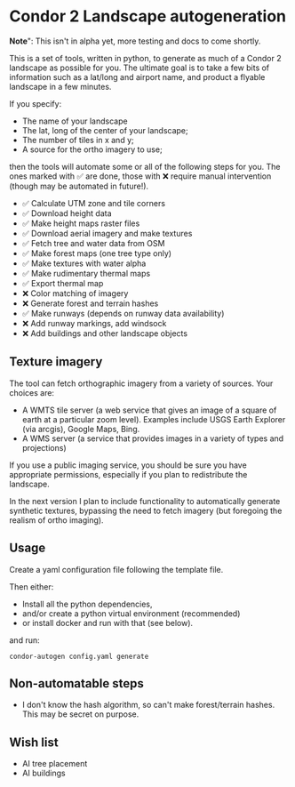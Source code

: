 # Condor 2 Landscape autogeneration

**Note**": This isn't in alpha yet, more testing and docs to come shortly.

This is a set of tools, written in python, to generate as much of a Condor 2 landscape as possible for you. The ultimate goal is to take a few bits of information such as a lat/long and airport name, and product a flyable landscape in a few minutes.

If you specify:
- The name of your landscape
- The lat, long of the center of your landscape;
- The number of tiles in x and y;
- A source for the ortho imagery to use;

then the tools will automate some or all of the following steps for you. The ones marked with ✅ are done, those with ❌ require manual intervention (though may be automated in future!).

- ✅ Calculate UTM zone and tile corners
- ✅ Download height data
- ✅ Make height maps raster files
- ✅ Download aerial imagery and make textures
- ✅ Fetch tree and water data from OSM
- ✅ Make forest maps (one tree type only)
- ✅ Make textures with water alpha
- ✅ Make rudimentary thermal maps
- ✅ Export thermal map
- ❌ Color matching of imagery
- ❌ Generate forest and terrain hashes
- ✅ Make runways (depends on runway data availability)
- ❌ Add runway markings, add windsock
- ❌ Add buildings and other landscape objects

## Texture imagery

The tool can fetch orthographic imagery from a variety of sources. Your choices are:

- A WMTS tile server (a web service that gives an image of a square of earth at a particular zoom level). Examples include USGS Earth Explorer (via arcgis), Google Maps, Bing.
- A WMS server (a service that provides images in a variety of types and projections)

If you use a public imaging service, you should be sure you have appropriate permissions, especially if you plan to redistribute the landscape.

In the next version I plan to include functionality to automatically generate  synthetic textures, bypassing the need to fetch imagery (but foregoing the realism of ortho imaging).

## Usage

Create a yaml configuration file following the template file.

Then either:

- Install all the python dependencies,
- and/or create a python virtual environment (recommended)
- or install docker and run with that (see below).

and run:

`condor-autogen config.yaml generate`

## Non-automatable steps

- I don't know the hash algorithm, so can't make forest/terrain hashes. This may be secret on purpose.

## Wish list
- AI tree placement
- AI buildings

